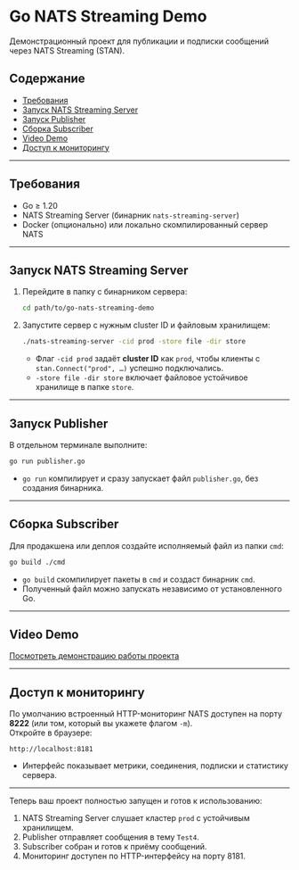# Go NATS Streaming Demo

Демонстрационный проект для публикации и подписки сообщений через NATS Streaming (STAN).

## Содержание

- [Требования](#требования)
- [Запуск NATS Streaming Server](#запуск-nats-streaming-server)
- [Запуск Publisher](#запуск-publisher)
- [Сборка Subscriber](#сборка-subscriber)
- [Video Demo](#video-demo)
- [Доступ к мониторингу](#доступ-к-мониторингу)

---

## Требования

- Go ≥ 1.20
- NATS Streaming Server (бинарник `nats-streaming-server`)
- Docker (опционально) или локально скомпилированный сервер NATS

---

## Запуск NATS Streaming Server

1. Перейдите в папку с бинарником сервера:
   ```bash
   cd path/to/go-nats-streaming-demo
   ```
2. Запустите сервер с нужным cluster ID и файловым хранилищем:
   ```bash
   ./nats-streaming-server -cid prod -store file -dir store
   ```
    - Флаг `-cid prod` задаёт **cluster ID** как `prod`, чтобы клиенты с `stan.Connect("prod", …)` успешно подключались.
    - `-store file -dir store` включает файловое устойчивое хранилище в папке `store`.

---

## Запуск Publisher

В отдельном терминале выполните:
```bash
go run publisher.go
```
- `go run` компилирует и сразу запускает файл `publisher.go`, без создания бинарника.

---

## Сборка Subscriber

Для продакшена или деплоя создайте исполняемый файл из папки `cmd`:
```bash
go build ./cmd
```
- `go build` скомпилирует пакеты в `cmd` и создаст бинарник `cmd`.
- Полученный файл можно запускать независимо от установленного Go.

---

## Video Demo

[Посмотреть демонстрацию работы проекта](https://youtu.be/-xNleg8ciUo)

---

## Доступ к мониторингу

По умолчанию встроенный HTTP-мониторинг NATS доступен на порту **8222** (или том, который вы укажете флагом `-m`).  
Откройте в браузере:
```
http://localhost:8181
```
- Интерфейс показывает метрики, соединения, подписки и статистику сервера.

---

Теперь ваш проект полностью запущен и готов к использованию:
1. NATS Streaming Server слушает кластер `prod` с устойчивым хранилищем.
2. Publisher отправляет сообщения в тему `Test4`.
3. Subscriber собран и готов к приёму сообщений.
4. Мониторинг доступен по HTTP-интерфейсу на порту 8181.  